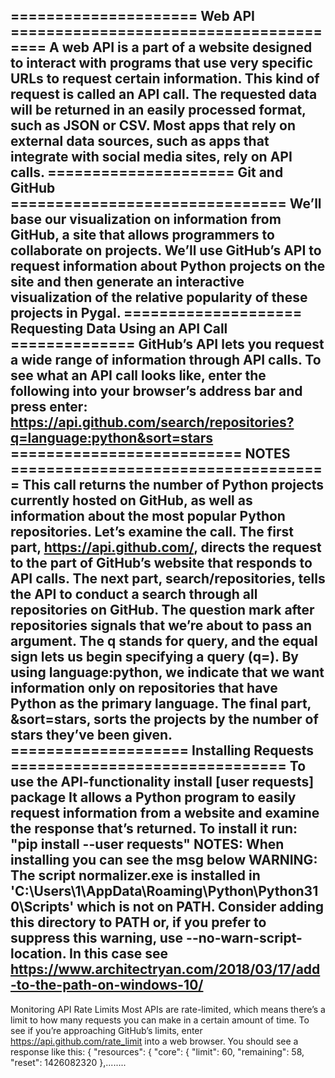 ===================== Web API =======================================
A web API is a part of a website designed to interact with programs 
that use very specific URLs to request certain information. 
This kind of request is called an API call. The requested data will
be returned in an easily processed format, such as JSON or CSV. 
Most apps that rely on external data sources, such as apps that 
integrate with social media sites, rely on API calls.
=====================  Git and GitHub ===============================
We’ll base our visualization on information from GitHub, a site that
allows programmers to collaborate on projects. We’ll use GitHub’s API to
request information about Python projects on the site and then generate
an interactive visualization of the relative popularity of these projects 
in Pygal.
==================== Requesting Data Using an API Call ==============
GitHub’s API lets you request a wide range of information through API
calls. To see what an API call looks like, enter the following into your
browser’s address bar and press enter:
https://api.github.com/search/repositories?q=language:python&sort=stars
========================== NOTES ====================================
This call returns the number of Python projects currently hosted on
GitHub, as well as information about the most popular Python repositories.
Let’s examine the call. The first part, https://api.github.com/, directs 
the request to the part of GitHub’s website that responds to API calls. 
The next part, search/repositories, tells the API to conduct a search 
through all repositories on GitHub. The question mark after repositories 
signals that we’re about to pass an argument. The q stands for query, 
and the equal sign lets us begin specifying a query (q=). 
By using language:python, we indicate that we want information only on 
repositories that have Python as the primary language. The final part, 
&sort=stars, sorts the projects by the number of stars they’ve been given.
==================== Installing Requests ===============================
To use the API-functionality install [user requests] package
It allows a Python program to easily request information
from a website and examine the response that’s returned. 
To install it run: "pip install --user requests"
NOTES: When installing you can see the msg below
  WARNING: The script normalizer.exe is installed in 'C:\Users\1\AppData\Roaming\Python\Python310\Scripts' 
   which is not on PATH. Consider adding this directory to PATH or,
   if you prefer to suppress this warning, use --no-warn-script-location.
In this case see
https://www.architectryan.com/2018/03/17/add-to-the-path-on-windows-10/
------------------------------------
Monitoring API Rate Limits
Most APIs are rate-limited, which means there’s a limit to how many requests you can make in a certain amount of time. To see if you’re 
approaching GitHub’s limits, enter
https://api.github.com/rate_limit 
into a web browser. You should see a response like this:
{
"resources": {
"core": {
"limit": 60,
"remaining": 58,
"reset": 1426082320
},........